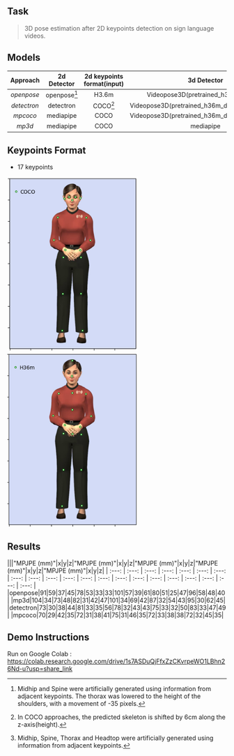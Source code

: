 
## Task
> 3D pose estimation after 2D keypoints detection on sign language videos.


## Models
|Approach | 2d Detector| 2d keypoints format(input) | 3d Detector  | 3d keypoints format(output) |
| :-------------: | :-------------: |:-------------:| :-----:|:-----:|
| *openpose*  | openpose[^1]  | H3.6m | Videopose3D(pretrained_h36m_cpn.bin) | H3.6m |
| *detectron* | detectron | COCO[^2]  | Videopose3D(pretrained_h36m_detectron_coco.bin) | H3.6m |
| *mpcoco* | mediapipe | COCO  | Videopose3D(pretrained_h36m_detectron_coco.bin) | H3.6m |
| *mp3d* | mediapipe | COCO | mediapipe | H3.6m [^3]|

[^1]: Midhip and Spine were artificially generated using information from adjacent keypoints.
The thorax was lowered to the height of the shoulders, with a movement of -35 pixels.
[^2]: In COCO approaches, the predicted skeleton is shifted by 6cm along the z-axis(height).
[^3]: Midhip, Spine, Thorax and Headtop were artificially generated using information from adjacent keypoints.

## Keypoints Format
* 17 keypoints
 
<img src="img/fullbody_coco.png" width="300" height="400"><img src="img/fullbody_h36m.png" width="300" height="400">

## Results 
|||"MPJPE (mm)"|x|y|z|"MPJPE (mm)"|x|y|z|"MPJPE (mm)"|x|y|z|"MPJPE (mm)"|x|y|z|"MPJPE (mm)"|x|y|z|
| :---: |  :---: | :---: | :---: | :---: | :---: | :---: | :---: | :---: | :---: | :---: | :---: | :---: | :---: | :---: | :---: | :---: | :---: | :---: | :---: | :---: | 
|openpose|91|59|37|45|78|53|33|33|101|57|39|61|80|51|25|47|96|58|48|40|
|mp3d|104|34|73|48|82|31|42|47|101|34|69|42|87|32|54|43|95|30|62|45|
|detectron|73|30|38|44|81|33|35|56|78|32|43|43|75|33|32|50|83|33|47|49|
|mpcoco|70|29|42|35|72|31|38|41|75|31|46|35|72|33|38|38|72|32|45|35|

## Demo Instructions
Run on Google Colab :
https://colab.research.google.com/drive/1s7ASDuQjFfxZzCKvrpeWO1LBhn26Nd-u?usp=share_link



